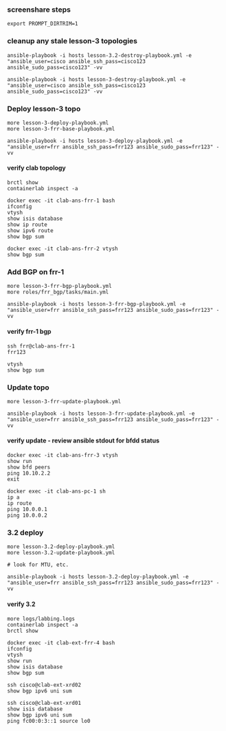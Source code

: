 ### screenshare steps

```
export PROMPT_DIRTRIM=1
```
### cleanup any stale lesson-3 topologies
```
ansible-playbook -i hosts lesson-3.2-destroy-playbook.yml -e "ansible_user=cisco ansible_ssh_pass=cisco123 ansible_sudo_pass=cisco123" -vv

ansible-playbook -i hosts lesson-3-destroy-playbook.yml -e "ansible_user=cisco ansible_ssh_pass=cisco123 ansible_sudo_pass=cisco123" -vv
```

### Deploy lesson-3 topo
```
more lesson-3-deploy-playbook.yml
more lesson-3-frr-base-playbook.yml
```
```
ansible-playbook -i hosts lesson-3-deploy-playbook.yml -e "ansible_user=frr ansible_ssh_pass=frr123 ansible_sudo_pass=frr123" -vv
```

#### verify clab topology
```
brctl show
containerlab inspect -a

docker exec -it clab-ans-frr-1 bash
ifconfig
vtysh
show isis database
show ip route
show ipv6 route
show bgp sum

docker exec -it clab-ans-frr-2 vtysh
show bgp sum
```

### Add BGP on frr-1
```
more lesson-3-frr-bgp-playbook.yml
more roles/frr_bgp/tasks/main.yml
```
```
ansible-playbook -i hosts lesson-3-frr-bgp-playbook.yml -e "ansible_user=frr ansible_ssh_pass=frr123 ansible_sudo_pass=frr123" -vv
```

#### verify frr-1 bgp
```
ssh frr@clab-ans-frr-1
frr123

vtysh
show bgp sum
```

### Update topo
```
more lesson-3-frr-update-playbook.yml
```
```
ansible-playbook -i hosts lesson-3-frr-update-playbook.yml -e "ansible_user=frr ansible_ssh_pass=frr123 ansible_sudo_pass=frr123" -vv
```

#### verify update - review ansible stdout for bfdd status
```
docker exec -it clab-ans-frr-3 vtysh
show run
show bfd peers
ping 10.10.2.2
exit

docker exec -it clab-ans-pc-1 sh
ip a
ip route
ping 10.0.0.1
ping 10.0.0.2
```

### 3.2 deploy 
```
more lesson-3.2-deploy-playbook.yml
more lesson-3.2-update-playbook.yml

# look for MTU, etc.
```
```
ansible-playbook -i hosts lesson-3.2-deploy-playbook.yml -e "ansible_user=frr ansible_ssh_pass=frr123 ansible_sudo_pass=frr123" -vv
```

#### verify 3.2
```
more logs/labbing.logs
containerlab inspect -a
brctl show

docker exec -it clab-ext-frr-4 bash
ifconfig
vtysh
show run
show isis database
show bgp sum

ssh cisco@clab-ext-xrd02
show bgp ipv6 uni sum

ssh cisco@clab-ext-xrd01
show isis database
show bgp ipv6 uni sum
ping fc00:0:3::1 source lo0
```
